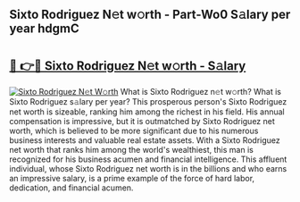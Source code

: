 ## Sixto Rodriguez N𝚎t w𝚘rth - Part-Wo0 S𝚊lary per year hdgmC

# <h2><a href="http://gc4e59.nevu.top/?p=Sixto+Rodriguez">🔗 👉🔴 Sixto Rodriguez N𝚎t w𝚘rth - S𝚊lary</a></h2>

[![Sixto Rodriguez N𝚎t W𝚘rth](https://i.imgur.com/Oavwk0R.jpeg)](http://gc4e59.nevu.top/?p=Sixto+Rodriguez)
What is Sixto Rodriguez n𝚎t w𝚘rth? What is Sixto Rodriguez s𝚊lary per year?
This prosperous person's Sixto Rodriguez net worth is sizeable, ranking him among the richest in his field. His annual compensation is impressive, but it is outmatched by Sixto Rodriguez net worth, which is believed to be more significant due to his numerous business interests and valuable real estate assets. With a Sixto Rodriguez net worth that ranks him among the world's wealthiest, this man is recognized for his business acumen and financial intelligence. This affluent individual, whose Sixto Rodriguez net worth is in the billions and who earns an impressive salary, is a prime example of the force of hard labor, dedication, and financial acumen.
